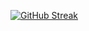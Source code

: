 [![GitHub Streak](https://github-readme-streak-stats.herokuapp.com?user=ahfoysal&theme=neon-dark)](https://git.io/streak-stats)

